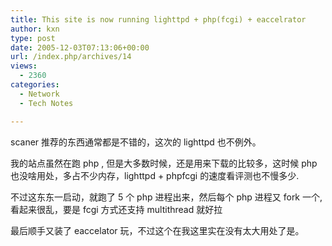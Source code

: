 ```yaml
---
title: This site is now running lighttpd + php(fcgi) + eaccelrator
author: kxn
type: post
date: 2005-12-03T07:13:06+00:00
url: /index.php/archives/14
views:
  - 2360
categories:
  - Network
  - Tech Notes

---
```

scaner 推荐的东西通常都是不错的，这次的 lighttpd 也不例外。

我的站点虽然在跑 php , 但是大多数时候，还是用来下载的比较多，这时候 php 也没啥用处，多占不少内存，lighttpd + phpfcgi 的速度看评测也不慢多少.

不过这东东一启动，就跑了 5 个 php 进程出来，然后每个 php 进程又 fork 一个, 看起来很乱，要是 fcgi 方式还支持 multithread 就好拉

最后顺手又装了 eaccelator 玩，不过这个在我这里实在没有太大用处了是。